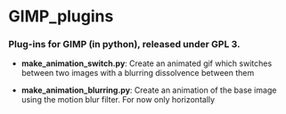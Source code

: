 # GIMP_plugins
### Plug-ins for GIMP (in python), released under GPL 3.

* **make_animation_switch.py**:
  Create an animated gif which switches between two images with a blurring dissolvence between them

* **make_animation_blurring.py**:
  Create an animation of the base image using the motion blur filter. For now only horizontally
